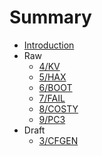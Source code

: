 # Summary

* [Introduction](README.md)
* Raw
  * [4/KV](4/README.md)
  * [5/HAX](5/README.md)
  * [6/BOOT](6/README.md)
  * [7/FAIL](7/README.md)
  * [8/COSTY](8/README.md)
  * [9/PC3](9/README.md)
* Draft
  * [3/CFGEN](3/README.md)
